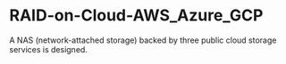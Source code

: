 # RAID-on-Cloud-AWS_Azure_GCP
A NAS (network-attached storage) backed by three public cloud storage services is designed.
